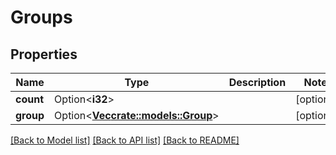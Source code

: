 # Groups

## Properties

Name | Type | Description | Notes
------------ | ------------- | ------------- | -------------
**count** | Option<**i32**> |  | [optional]
**group** | Option<[**Vec<crate::models::Group>**](group.md)> |  | [optional]

[[Back to Model list]](../README.md#documentation-for-models) [[Back to API list]](../README.md#documentation-for-api-endpoints) [[Back to README]](../README.md)


